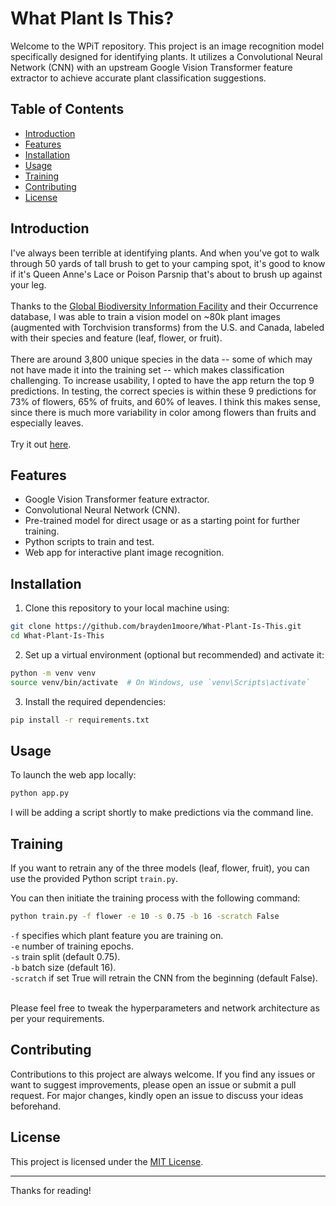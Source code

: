 # What Plant Is This?

Welcome to the WPiT repository. This project is an image recognition model specifically designed for identifying plants. It utilizes a Convolutional Neural Network (CNN) with an upstream Google Vision Transformer feature extractor to achieve accurate plant classification suggestions.

## Table of Contents

- [Introduction](#introduction)
- [Features](#features)
- [Installation](#installation)
- [Usage](#usage)
- [Training](#training)
- [Contributing](#contributing)
- [License](#license)

## Introduction

I've always been terrible at identifying plants. And when you've got to walk through 50 yards of tall brush to get to your camping spot, it's good to know if it's Queen Anne's Lace or Poison Parsnip that's about to brush up against your leg.<br><br>
Thanks to the [Global Biodiversity Information Facility](https://www.gbif.org) and their Occurrence database, I was able to train a vision model on ~80k plant images (augmented with Torchvision transforms) from the U.S. and Canada, labeled with their species and feature (leaf, flower, or fruit).<br><br>
There are around 3,800 unique species in the data -- some of which may not have made it into the training set -- which makes classification challenging. To increase usability, I opted to have the app return the top 9 predictions. In testing, the correct species is within these 9 predictions for 73% of flowers, 65% of fruits, and 60% of leaves. I think this makes sense, since there is much more variability in color among flowers than fruits and especially leaves.<br><br>
Try it out [here](https://www.braydenmoore.com/plant).

## Features

- Google Vision Transformer feature extractor.
- Convolutional Neural Network (CNN).
- Pre-trained model for direct usage or as a starting point for further training.
- Python scripts to train and test.
- Web app for interactive plant image recognition.

## Installation

1. Clone this repository to your local machine using:

```bash
git clone https://github.com/brayden1moore/What-Plant-Is-This.git
cd What-Plant-Is-This
```

2. Set up a virtual environment (optional but recommended) and activate it:

```bash
python -m venv venv
source venv/bin/activate  # On Windows, use `venv\Scripts\activate`
```

3. Install the required dependencies:

```bash
pip install -r requirements.txt
```

## Usage

To launch the web app locally:

```bash
python app.py
```

I will be adding a script shortly to make predictions via the command line.

## Training

If you want to retrain any of the three models (leaf, flower, fruit), you can use the provided Python script `train.py`. 

You can then initiate the training process with the following command:

```bash
python train.py -f flower -e 10 -s 0.75 -b 16 -scratch False
```
`-f` specifies which plant feature you are training on.<br>
`-e` number of training epochs.<br>
`-s` train split (default 0.75).<br>
`-b` batch size (default 16).<br>
`-scratch` if set True will retrain the CNN from the beginning (default False).<br><br>

Please feel free to tweak the hyperparameters and network architecture as per your requirements.

## Contributing

Contributions to this project are always welcome. If you find any issues or want to suggest improvements, please open an issue or submit a pull request. For major changes, kindly open an issue to discuss your ideas beforehand.

## License

This project is licensed under the [MIT License](LICENSE).

---

Thanks for reading!
